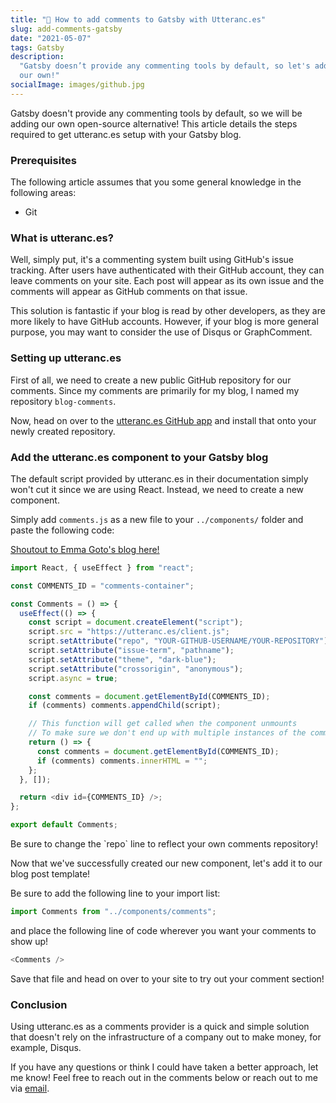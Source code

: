```yaml
---
title: "🔮 How to add comments to Gatsby with Utteranc.es"
slug: add-comments-gatsby
date: "2021-05-07"
tags: Gatsby
description:
  "Gatsby doesn’t provide any commenting tools by default, so let's add
  our own!"
socialImage: images/github.jpg
---
```


Gatsby doesn't provide any commenting tools by default, so we will be
adding our own open-source alternative! This article details the steps
required to get utteranc.es setup with your Gatsby blog.

### Prerequisites

The following article assumes that you some general knowledge in the
following areas:

- Git

### What is utteranc.es?

Well, simply put, it's a commenting system built using GitHub's issue
tracking. After users have authenticated with their GitHub account,
they can leave comments on your site. Each post will appear as its own
issue and the comments will appear as GitHub comments on that issue.

This solution is fantastic if your blog is read by other developers,
as they are more likely to have GitHub accounts. However, if your blog
is more general purpose, you may want to consider the use of Disqus or
GraphComment.

### Setting up utteranc.es

First of all, we need to create a new public GitHub repository for our
comments. Since my comments are primarily for my blog, I named my
repository `blog-comments`.

Now, head on over to the
[utteranc.es GitHub app](https://github.com/apps/utterances) and
install that onto your newly created repository.

### Add the utteranc.es component to your Gatsby blog

The default script provided by utteranc.es in their documentation
simply won't cut it since we are using React. Instead, we need to
create a new component.

Simply add `comments.js` as a new file to your `../components/` folder
and paste the following code:

[Shoutout to Emma Goto's blog here!](https://www.emgoto.com/gatsby-comments/)

```js {9}
import React, { useEffect } from "react";

const COMMENTS_ID = "comments-container";

const Comments = () => {
  useEffect(() => {
    const script = document.createElement("script");
    script.src = "https://utteranc.es/client.js";
    script.setAttribute("repo", "YOUR-GITHUB-USERNAME/YOUR-REPOSITORY");
    script.setAttribute("issue-term", "pathname");
    script.setAttribute("theme", "dark-blue");
    script.setAttribute("crossorigin", "anonymous");
    script.async = true;

    const comments = document.getElementById(COMMENTS_ID);
    if (comments) comments.appendChild(script);

    // This function will get called when the component unmounts
    // To make sure we don't end up with multiple instances of the comments component
    return () => {
      const comments = document.getElementById(COMMENTS_ID);
      if (comments) comments.innerHTML = "";
    };
  }, []);

  return <div id={COMMENTS_ID} />;
};

export default Comments;
```

<blockquoteInfo>
Be sure to change the `repo` line to reflect your own comments repository!
</blockquoteInfo>

Now that we've successfully created our new component, let's add it to
our blog post template!

Be sure to add the following line to your import list:

```js
import Comments from "../components/comments";
```

and place the following line of code wherever you want your comments
to show up!

```js
<Comments />
```

Save that file and head on over to your site to try out your comment
section!

### Conclusion

Using utteranc.es as a comments provider is a quick and simple
solution that doesn't rely on the infrastructure of a company out to
make money, for example, Disqus.

If you have any questions or think I could have taken a better
approach, let me know! Feel free to reach out in the comments below or
reach out to me via [email](mailto:zacchary@puckeridge.me).
